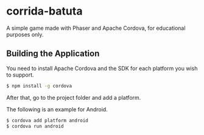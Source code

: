 # corrida-batuta
A simple game made with Phaser and Apache Cordova, for educational purposes only.

## Building the Application

You need to install Apache Cordova and the SDK for each platform you wish to support.

```bash
$ npm install -g cordova
```
After that, go to the project folder and add a platform.

The following is an example for Android.

```bash
$ cordova add platform android
$ cordova run android
```

